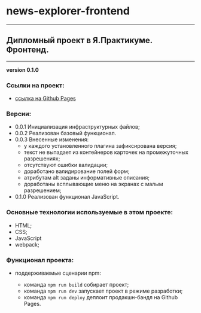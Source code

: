 # news-explorer-frontend
______________________

## Дипломный проект в Я.Практикуме. Фронтенд.
______________________

__version 0.1.0__

### Ссылки на проект:

- [ссылка на Github Pages](https://aa-chernov.github.io/news-explorer-frontend/)

### Версии:

- 0.0.1 Инициализация инфраструктурных файлов;
- 0.0.2 Реализован базовый функционал.
- 0.0.3 Внесенные изменения:
    * у каждого установленного плагина зафиксирована версия;
    * текст не выпадает из контейнеров карточек на промежуточных разрешениях;
    * отсутствуют ошибки валидации;
    * доработано валидирование полей форм;
    * атрибутам alt заданы информативные описания;
    * доработаны всплывающие меню на экранах с малым разрешением;
- 0.1.0 Реализован функционал JavaScript.

### Основные технологии используемые в этом проекте:

- HTML;
- CSS;
- JavaScript
- webpack;

### Функционал проекта:

- поддерживаемые сценарии npm:

    * команда `npm run build` собирает проект;
    * команда `npm run dev` запускает проект в режиме разработки;
    * команда `npm run deploy` деплоит продакшн-бандл на Github Pages.